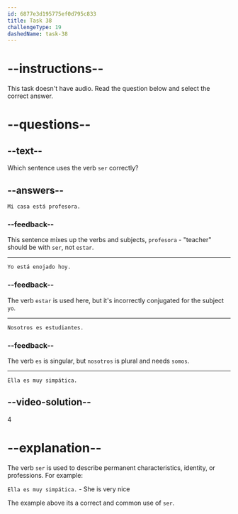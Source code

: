 ```yaml
---
id: 6877e3d195775ef0d795c833
title: Task 38
challengeType: 19
dashedName: task-38
---
```


# --instructions--

This task doesn't have audio. Read the question below and select the correct answer.

# --questions--

## --text--

Which sentence uses the verb `ser` correctly?

## --answers--

`Mi casa está profesora.`

### --feedback--

This sentence mixes up the verbs and subjects, `profesora` - "teacher" should be with `ser`, not `estar`.

---

`Yo está enojado hoy.`

### --feedback--

The verb `estar` is used here, but it's incorrectly conjugated for the subject `yo`.

---

`Nosotros es estudiantes.`

### --feedback--

The verb `es` is singular, but `nosotros` is plural and needs `somos`.

---

`Ella es muy simpática.`

## --video-solution--

4

# --explanation--

The verb `ser` is used to describe permanent characteristics, identity, or professions. For example:

`Ella es muy simpática.` - She is very nice

The example above its a correct and common use of `ser`.

